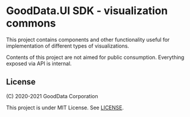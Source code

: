 # GoodData.UI SDK - visualization commons

This project contains components and other functionality useful for implementation of different types of visualizations.

Contents of this project are not aimed for public consumption. Everything exposed via API is internal.

## License

(C) 2020-2021 GoodData Corporation

This project is under MIT License. See [LICENSE](https://github.com/gooddata/gooddata-ui-sdk/blob/master/libs/sdk-ui-vis-commons/LICENSE).
